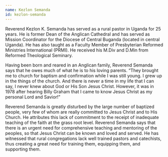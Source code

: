 ```yaml
---
name: Kezlon Semanda
id: kezlon-semanda
---
```


Reverend Kezlon K. Semanda has served as a rural pastor in Uganda for 25 years. He is former Dean of the Anglican Cathedral and has served as Mission Coordinator for the Diocese of Central Buganda (located in central Uganda). He has also taught as a Faculty Member of Presbyterian Reformed Ministries International (PRMI). He received his M.Div and D.Min from Reformed Theological Seminary.

Having been born and reared in an Anglican family, Reverend Semanda says that he owes much of what he is to his loving parents. “They brought me to church for baptism and confirmation while I was still young. I grew up in the things of the church. And there is never a time in my life that I can say, I never knew about God or His Son Jesus Christ. However, it was in 1978 after hearing Billy Graham that I came to know Jesus Christ as my personal Lord and Savior!”

Reverend Semanda is greatly disturbed by the large number of baptized people, very few of whom are really committed to Jesus Christ and to His Church. He attributes this lack of commitment to the receipt of inadequate teaching of the faith at the grass root level. Reverend Semanda says that there is an urgent need for comprehensive teaching and mentoring of the peoples, so that Jesus Christ can be known and loved and served. He has witnessed that rural congregations lack well trained pastors and catechists, thus creating a great need for training them, equipping them, and supporting them.
